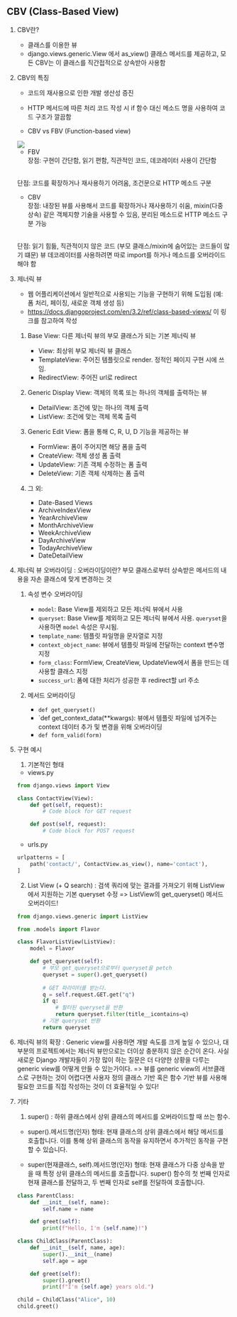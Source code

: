## CBV (Class-Based View)

1. CBV란?
    - 클래스를 이용한 뷰 
    - django.views.generic.View 에서 as_view() 클래스 메서드를 제공하고, 모든 CBV는 이 클래스를 직간접적으로 상속받아 사용함

2. CBV의 특징
    - 코드의 재사용으로 인한 개발 생산성 증진
    - HTTP 메서드에 따른 처리 코드 작성 시 if 함수 대신 메소드 명을 사용하여 코드 구조가 깔끔함 

    - CBV vs FBV (Function-based view)
    <img src="https://miro.medium.com/v2/resize:fit:828/format:webp/1*1NgVsYmmLCiwXUy-uE0VLA.jpeg">

    - FBV
    <br>장점: 구현이 간단함, 읽기 편함, 직관적인 코드, 데코레이터 사용이 간단함
    
    <br>단점: 코드를 확장하거나 재사용하기 어려움, 조건문으로 HTTP 메소드 구분

    - CBV
    <br>장점: 내장된 뷰를 사용해서 코드를 확장하거나 재사용하기 쉬움, mixin(다중 상속) 같은 객체지향 기술을 사용할 수 있음, 분리된 메소드로 HTTP 메소드 구분 가능

    <br>단점: 읽기 힘듦, 직관적이지 않은 코드 (부모 클래스/mixin에 숨어있는 코드들이 많기 떄문) 뷰 데코레이터를 사용하려면 따로 import를 하거나 메소드를 오버라이드 해야 함


3. 제너릭 뷰
    - 웹 어플리케이션에서 일반적으로 사용되는 기능을 구현하기 위해 도입됨 (예: 폼 처리, 페이징, 새로운 객체 생성 등)
    - https://docs.djangoproject.com/en/3.2/ref/class-based-views/ 이 링크를 참고하여 작성 

    1) Base View: 다른 제너릭 뷰의 부모 클래스가 되는 기본 제너릭 뷰
        - View: 최상위 부모 제너릭 뷰 클래스 
        - TemplateView: 주어진 템플릿으로 render. 정적인 페이지 구현 시에 쓰임. 
        - RedirectView: 주어진 url로 redirect 

    2) Generic Display View: 객체의 목록 또는 하나의 객체를 출력하는 뷰 
        - DetailView: 조건에 맞는 하나의 객체 출력 
        - ListView: 조건에 맞는 객체 목록 출력 

    3) Generic Edit View: 폼을 통해 C, R, U, D 기능을 제공하는 뷰 
        - FormView: 폼이 주어지면 해당 폼을 출력 
        - CreateView: 객체 생성 폼 출력
        - UpdateView: 기존 객체 수정하는 폼 출력 
        - DeleteView: 기존 객체 삭제하는 폼 출력 

    4) 그 외: 
        - Date-Based Views
        - ArchiveIndexView
        - YearArchiveView
        - MonthArchiveView
        - WeekArchiveView
        - DayArchiveView
        - TodayArchiveView
        - DateDetailView

4. 제너릭 뷰 오버라이딩 
    : 오버라이딩이란? 부모 클래스로부터 상속받은 메서드의 내용을 자손 클래스에 맞게 변경하는 것

    1) 속성 변수 오버라이딩
        - `model`: Base View를 제외하고 모든 제너릭 뷰에서 사용 
        -  `queryset`: Base View를 제외하고 모든 제너릭 뷰에서 사용. `queryset`을 사용하면 `model` 속성은 무시됨.
        - `template_name`: 템플릿 파일명을 문자열로 지정
        - `context_object_name`: 뷰에서 템플릿 파일에 전달하는 context 변수명 지정 
        - `form_class`: FormView, CreateView, UpdateView에서 폼을 만드는 데 사용할 클래스 지정
        - `success_url`: 폼에 대한 처리가 성공한 후 redirect할 url 주소 

    2) 메서드 오버라이딩
        - `def get_queryset()`
        - `def get_context_data(**kwargs): 뷰에서 템플릿 파일에 넘겨주는 context 데이터 추가 및 변경을 위해 오버라이딩 
        -  `def form_valid(form)`


5. 구현 예시 
    1) 기본적인 형태 

    - views.py
    ```python
    from django.views import View

    class ContactView(View):
        def get(self, request):
            # Code block for GET request

        def post(self, request):
            # Code block for POST request
    ```

    - urls.py
    ```python
    urlpatterns = [
        path('contact/', ContactView.as_view(), name='contact'),
    ]
    ```

    2) List View (+ Q search)
    : 검색 쿼리에 맞는 결과를 가져오기 위해 ListView에서 지원하는 기본 queryset 수정 
    => ListView의 get_queryset() 메서드 오버라이드! 

    ```python
    from django.views.generic import ListView

    from .models import Flavor

    class FlavorListView(ListView):
        model = Flavor

        def get_queryset(self):
            # 부모 get_queryset으로부터 queryset을 petch 
            queryset = super().get_queryset()
            
            # GET 파라미터를 받는다.
            q = self.request.GET.get("q")
            if q:
                # 필터된 queryset을 반환
                return queryset.filter(title__icontains=q)
            # 기본 queryset 반환
            return queryset
    ```


6. 제너릭 뷰의 확장
    : Generic view를 사용하면 개발 속도를 크게 높일 수 있으나, 대부분의 프로젝트에서는 제너릭 뷰만으로는 더이상 충분하지 않은 순간이 온다. 사실 새로운 Django 개발자들이 가장 많이 하는 질문은 더 다양한 상황을 다루는 generic view를 어떻게 만들 수 있는가이다. 
    => 뷰를 generic view의 서브클래스로 구현하는 것이 어렵다면 사용자 정의 클래스 기반 혹은 함수 기반 뷰를 사용해 필요한 코드를 직접 작성하는 것이 더 효율적일 수 있다!


7. 기타 
    1) super() : 하위 클래스에서 상위 클래스의 메서드를 오버라이드할 때 쓰는 함수. 

    - super().메서드명(인자) 형태: 현재 클래스의 상위 클래스에서 해당 메서드를 호출합니다. 이를 통해 상위 클래스의 동작을 유지하면서 추가적인 동작을 구현할 수 있습니다.

    - super(현재클래스, self).메서드명(인자) 형태: 현재 클래스가 다중 상속을 받을 때 특정 상위 클래스의 메서드를 호출합니다. super() 함수의 첫 번째 인자로 현재 클래스를 전달하고, 두 번째 인자로 self를 전달하여 호출합니다.

    ```python
    class ParentClass:
        def __init__(self, name):
            self.name = name

        def greet(self):
            print(f"Hello, I'm {self.name}!")

    class ChildClass(ParentClass):
        def __init__(self, name, age):
            super().__init__(name)
            self.age = age

        def greet(self):
            super().greet()
            print(f"I'm {self.age} years old.")

    child = ChildClass("Alice", 10)
    child.greet()
    ```
